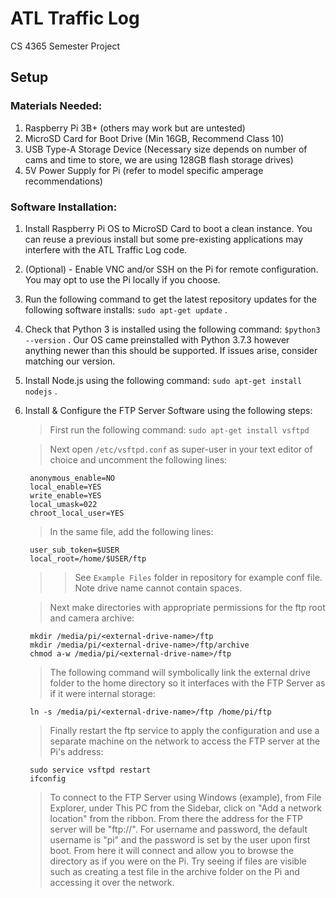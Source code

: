 # ATL Traffic Log
CS 4365 Semester Project

## Setup

### Materials Needed:

1. Raspberry Pi 3B+ (others may work but are untested)
2. MicroSD Card for Boot Drive (Min 16GB, Recommend Class 10)
3. USB Type-A Storage Device (Necessary size depends on number of cams and time to store, we are using 128GB flash storage drives)
4. 5V Power Supply for Pi (refer to model specific amperage recommendations)

### Software Installation:

1. Install Raspberry Pi OS to MicroSD Card to boot a clean instance. You can reuse a previous install but some pre-existing applications may interfere with the ATL Traffic Log code.

3. (Optional) - Enable VNC and/or SSH on the Pi for remote configuration. You may opt to use the Pi locally if you choose.

4. Run the following command to get the latest repository updates for the following software installs: `sudo apt-get update` .

5. Check that Python 3 is installed using the following command: `$python3 --version` .
Our OS came preinstalled with Python 3.7.3 however anything newer than this should be supported. If issues arise, consider matching our version.

6. Install Node.js using the following command: `sudo apt-get install nodejs` .

7. Install & Configure the FTP Server Software using the following steps:

    > First run the following command: `sudo apt-get install vsftpd`

    > Next open `/etc/vsftpd.conf` as super-user in your text editor of choice and uncomment the following lines:

        anonymous_enable=NO
        local_enable=YES
        write_enable=YES
        local_umask=022
        chroot_local_user=YES

    > In the same file, add the following lines:

        user_sub_token=$USER
        local_root=/home/$USER/ftp

    >> See `Example Files` folder in repository for example conf file. Note drive name cannot contain spaces.

    > Next make directories with appropriate permissions for the ftp root and camera archive:
        
        mkdir /media/pi/<external-drive-name>/ftp
        mkdir /media/pi/<external-drive-name>/ftp/archive
        chmod a-w /media/pi/<external-drive-name>/ftp

    > The following command will symbolically link the external drive folder to the home directory so it interfaces with the FTP Server as if it were internal storage:

        ln -s /media/pi/<external-drive-name>/ftp /home/pi/ftp

    > Finally restart the ftp service to apply the configuration and use a separate machine on the network to access the FTP server at the Pi's address:

        sudo service vsftpd restart
        ifconfig

    > To connect to the FTP Server using Windows (example), from File Explorer, under This PC from the Sidebar, click on "Add a network location" from the ribbon. From there the address for the FTP server will be "ftp://<your-pi-ip>". For username and password, the default username is "pi" and the password is set by the user upon first boot. From here it will connect and allow you to browse the directory as if you were on the Pi. Try seeing if files are visible such as creating a test file in the archive folder on the Pi and accessing it over the network.
